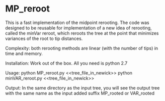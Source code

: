 # MP_reroot
This is a fast implementation of the midpoint rerooting. The code was designed to be reusable for implementation of a new idea of rerooting, called the minVar reroot, which reroots the tree at the point that minimizes variances of the root to tip distances.

Complexity: both rerooting methods are linear (with the number of tips) in time and memory.


Installation:
Work out of the box. All you need is python 2.7

Usage:
python MP_reroot.py <<tree_file_in_newick>>
python minVAR_reroot.py <<tree_file_in_newick>>

Output:
In the same directory as the input tree, you will see the output tree with the same name as the input added suffix MP_rooted or VAR_rooted

